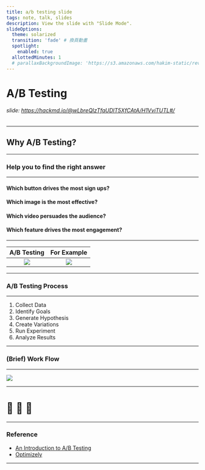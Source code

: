 ```yaml
---
title: a/b testing slide
tags: note, talk, slides 
description: View the slide with "Slide Mode".
slideOptions:   
  theme: solarized
  transition: 'fade' # 換頁動畫
  spotlight: 
    enabled: true
  allottedMinutes: 1
  # parallaxBackgroundImage: 'https://s3.amazonaws.com/hakim-static/reveal-js/reveal-parallax-1.jpg'
---
```


# A/B Testing
<!-- Put the link to this slide here so people can follow -->
###### slide: https://hackmd.io/@wLbreQIzTfaUDlT5XfCAtA/H1VviTUTL#/

---

## Why A/B Testing?

---

### Help you to find the right answer

---

#### Which button drives the most sign ups?
#### Which image is the most effective?
#### Which video persuades the audience?
#### Which feature drives the most engagement?

---

A/B Testing            |  For Example
:-------------------------:|:-------------------------:
![](https://i.imgur.com/KPADZPz.png) |  ![](https://i.imgur.com/KDMHa24.png)

---

### A/B Testing Process

---

1. Collect Data
2. Identify Goals
3. Generate Hypothesis
4. Create Variations
5. Run Experiment
6. Analyze Results

---

### (Brief) Work Flow

---

![](https://i.imgur.com/cOhPCiP.png)

---

# :100: :muscle: :tada:

---

### Reference

- [An Introduction to A/B Testing](https://www.youtube.com/watch?v=wRhJH0gZns0)
- [Optimizely](https://www.optimizely.com/optimization-glossary/ab-testing/)

---